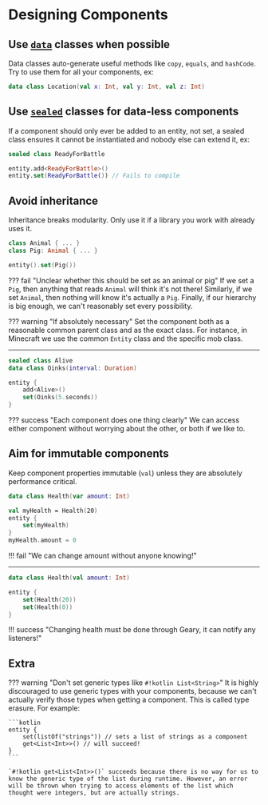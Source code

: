 # Designing Components

## Use [`data`](https://kotlinlang.org/docs/data-classes.html) classes when possible

Data classes auto-generate useful methods like `copy`, `equals`, and `hashCode`. Try to use them for all your components, ex:

```kotlin
data class Location(val x: Int, val y: Int, val z: Int)
```

## Use [`sealed`](https://kotlinlang.org/docs/sealed-classes.html) classes for data-less components

If a component should only ever be added to an entity, not set, a sealed class ensures it cannot be instantiated and nobody else can extend it, ex:

```kotlin
sealed class ReadyForBattle

entity.add<ReadyForBattle>()
entity.set(ReadyForBattle()) // Fails to compile
```

## Avoid inheritance

Inheritance breaks modularity. Only use it if a library you work with already uses it.

```kotlin
class Animal { ... }
class Pig: Animal { ... }

entity().set(Pig())
```
??? fail "Unclear whether this should be set as an animal or pig"
    If we set a `Pig`, then anything that reads `Animal` will think it's not there! Similarly, if we set `Animal`, then nothing will know it's actually a `Pig`. Finally, if our hierarchy is big enough, we can't reasonably set every possibility.

??? warning "If absolutely necessary"
    Set the component both as a reasonable common parent class and as the exact class. For instance, in Minecraft we use the common `Entity` class and the specific mob class.

<hr>

```kotlin
sealed class Alive
data class Oinks(interval: Duration)

entity {
    add<Alive>()
    set(Oinks(5.seconds))
}
```

??? success "Each component does one thing clearly"
    We can access either component without worrying about the other, or both if we like to.


## Aim for immutable components

Keep component properties immutable (`val`) unless they are absolutely performance critical.

```kotlin
data class Health(var amount: Int)

val myHealth = Health(20)
entity {
    set(myHealth)
}
myHealth.amount = 0
```
!!! fail "We can change amount without anyone knowing!"

<hr>

```kotlin
data class Health(val amount: Int)

entity {
    set(Health(20))
    set(Health(0))
}
```

!!! success "Changing health must be done through Geary, it can notify any listeners!"

## Extra

??? warning "Don't set generic types like `#!kotlin List<String>`"
    It is highly discouraged to use generic types with your components, because we can't actually verify those types when getting a component. This is called type erasure. For example:

    ```kotlin
    entity {
        set(listOf("strings")) // sets a list of strings as a component
        get<List<Int>>() // will succeed!
    }
    ```
    
    `#!kotlin get<List<Int>>()` succeeds because there is no way for us to know the generic type of the list during runtime. However, an error
    will be thrown when trying to access elements of the list which thought were integers, but are actually strings.
